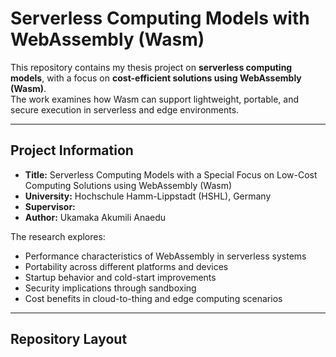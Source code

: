 # Serverless Computing Models with WebAssembly (Wasm)

This repository contains my thesis project on **serverless computing models**, with a focus on **cost-efficient solutions using WebAssembly (Wasm)**.  
The work examines how Wasm can support lightweight, portable, and secure execution in serverless and edge environments.

---

## Project Information
- **Title:** Serverless Computing Models with a Special Focus on Low-Cost Computing Solutions using WebAssembly (Wasm)  
- **University:** Hochschule Hamm-Lippstadt (HSHL), Germany  
- **Supervisor:**
- **Author:** Ukamaka Akumili Anaedu  

The research explores:
- Performance characteristics of WebAssembly in serverless systems  
- Portability across different platforms and devices  
- Startup behavior and cold-start improvements  
- Security implications through sandboxing  
- Cost benefits in cloud-to-thing and edge computing scenarios  

---

## Repository Layout
